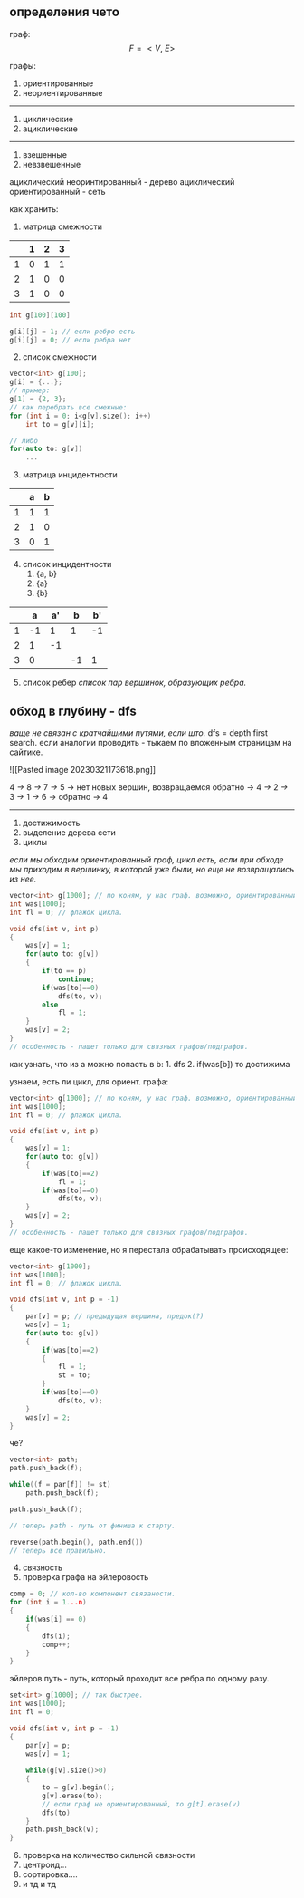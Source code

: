 ## определения чето
граф: $$F = <V,\ E>$$

графы:
1. ориентированные
2. неориентированные
---
1. циклические
2. ациклические
---
1. взешенные
2. невзвешенные

ациклический неоринтированный - дерево
ациклический ориентированный - сеть

как хранить:
1. матрица смежности

|     | 1   | 2   | 3   |
| --- | --- | --- | --- |
| 1   | 0   | 1   | 1   |
| 2   | 1   | 0   | 0   |
| 3   | 1   | 0   | 0   |
```cpp
int g[100][100]

g[i][j] = 1; // если ребро есть
g[i][j] = 0; // если ребра нет
```
2. список смежности
```cpp
vector<int> g[100];
g[i] = {...};
// пример:
g[1] = {2, 3};
// как перебрать все смежные:
for (int i = 0; i<g[v].size(); i++)
	int to = g[v][i];

// либо
for(auto to: g[v])
	...

```
3. матрица инцидентности

|     | a   | b   |
| --- | --- | --- |
| 1   | 1   | 1   |
| 2   | 1   | 0   |
| 3   | 0   | 1   |

4. список инцидентности
	1. {a, b}
	2. {a}
	3. {b}

|     | a   | a'  | b   | b'  |
| --- | --- | --- | --- | --- |
| 1   | -1  | 1   | 1   | -1  |
| 2   | 1   | -1  |     |     |
| 3   | 0   |     | -1  | 1   | 

5. список ребер
*список пар вершинок, образующих ребра.*

## обход в глубину - dfs
*ваще не связан с кратчайшими путями, если што.*
dfs = depth first search.
если аналогии проводить - тыкаем по вложенным страницам на сайтике.

![[Pasted image 20230321173618.png]]

4 -> 8 -> 7 -> 5 -> нет новых вершин, возвращаемся обратно -> 4 -> 2 -> 3 -> 1 -> 6 -> обратно -> 4

---

1. достижимость
2. выделение дерева сети
3. циклы

*если мы обходим ориентированный граф, цикл есть, если при обходе мы приходим в вершинку, в которой уже были, но еще не возвращались из нее.*
```cpp
vector<int> g[1000]; // по коням, у нас граф. возможно, ориентированный.
int was[1000];
int fl = 0; // флажок цикла.

void dfs(int v, int p)
{
	was[v] = 1;
	for(auto to: g[v])
	{
		if(to == p)
			continue;
		if(was[to]==0)
			dfs(to, v);
		else
			fl = 1;
	}
	was[v] = 2;
}
// особенность - пашет только для связных графов/подграфов.
```
как узнать, что из a можно попасть в b:
	1. dfs
	2. if(was[b]) то достижима

узнаем, есть ли цикл, для ориент. графа:

```cpp
vector<int> g[1000]; // по коням, у нас граф. возможно, ориентированный.
int was[1000];
int fl = 0; // флажок цикла.

void dfs(int v, int p)
{
	was[v] = 1;
	for(auto to: g[v])
	{
		if(was[to]==2)
			fl = 1;
		if(was[to]==0)
			dfs(to, v);
	}
	was[v] = 2;
}
// особенность - пашет только для связных графов/подграфов.
```


еще какое-то изменение, но я перестала обрабатывать происходящее:

```cpp
vector<int> g[1000];
int was[1000];
int fl = 0; // флажок цикла.

void dfs(int v, int p = -1)
{
	par[v] = p; // предыдущая вершина, предок(?)
	was[v] = 1;
	for(auto to: g[v])
	{
		if(was[to]==2)
		{
			fl = 1;
			st = to;
		}
		if(was[to]==0)
			dfs(to, v);
	}
	was[v] = 2;
}
```

че?

```cpp
vector<int> path;
path.push_back(f);

while((f = par[f]) != st)
	path.push_back(f);

path.push_back(f);

// теперь path - путь от финиша к старту.

reverse(path.begin(), path.end())
// теперь все правильно.
```


4. связность
5. проверка графа на эйлеровость

```cpp
comp = 0; // кол-во компонент связаности.
for (int i = 1...n)
{
	if(was[i] == 0)
	{
		dfs(i);
		comp++;
	}
}
```

эйлеров путь - путь, который проходит все ребра по одному разу.

```cpp
set<int> g[1000]; // так быстрее.
int was[1000];
int fl = 0;

void dfs(int v, int p = -1)
{
	par[v] = p;
	was[v] = 1;
	
	while(g[v].size()>0)
	{
		to = g[v].begin();
		g[v].erase(to);
		// если граф не ориентированный, то g[t].erase(v)
		dfs(to)
	}
	path.push_back(v);
}
```

6. проверка на количество сильной связности
7. центроид...
8. сортировка....
9. и тд и тд